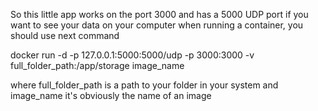 So this little app works on the port 3000 and has a 5000 UDP port
if you want to see your data on your computer when running a container, you should use next command

docker run -d -p 127.0.0.1:5000:5000/udp -p 3000:3000 -v full_folder_path:/app/storage image_name

where full_folder_path is a path to your folder in your system
and image_name it's obviously the name of an image